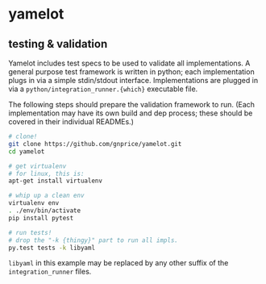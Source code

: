 yamelot
=======


testing & validation
--------------------

Yamelot includes test specs to be used to validate all implementations.
A general purpose test framework is written in python;
each implementation plugs in via a simple stdin/stdout interface.
Implementations are plugged in via a `python/integration_runner.{which}` executable file.

The following steps should prepare the validation framework to run.
(Each implementation may have its own build and dep process;
these should be covered in their individual READMEs.)

```bash
# clone!
git clone https://github.com/gnprice/yamelot.git
cd yamelot

# get virtualenv
# for linux, this is:
apt-get install virtualenv

# whip up a clean env
virtualenv env
. ./env/bin/activate
pip install pytest

# run tests!
# drop the "-k {thingy}" part to run all impls.
py.test tests -k libyaml
```

`libyaml` in this example may be replaced by any other suffix of the `integration_runner` files.


